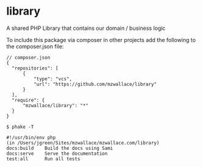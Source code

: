 library
=======

A shared PHP Library that contains our domain / business logic

To include this package via composer in other projects
add the following to the composer.json file:

```
// composer.json
{
  "repositories": [
      {
          "type": "vcs",
          "url": "https://github.com/mzwallace/library"
      }
  ],
  "require": {
      "mzwallace/library": "*"
  }
}
```

```
$ phake -T

#!/usr/bin/env php
(in /Users/jgreen/Sites/mzwallace/mzwallace.com/library)
docs:build    Build the docs using Sami
docs:serve    Serve the documentation
test:all      Run all tests
```
